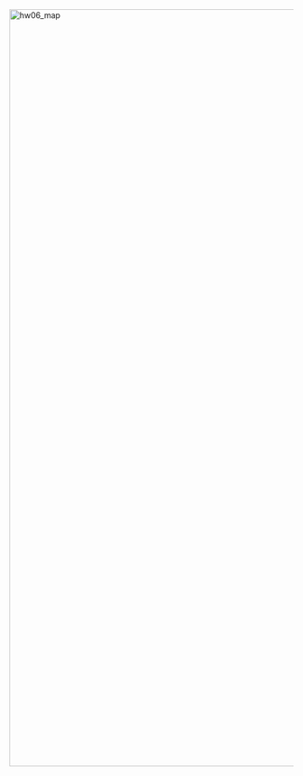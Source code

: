 <img width="1344" alt="hw06_map" src="https://user-images.githubusercontent.com/36051497/162115433-2b040b47-3b72-4205-a238-d902a22e9530.png">
